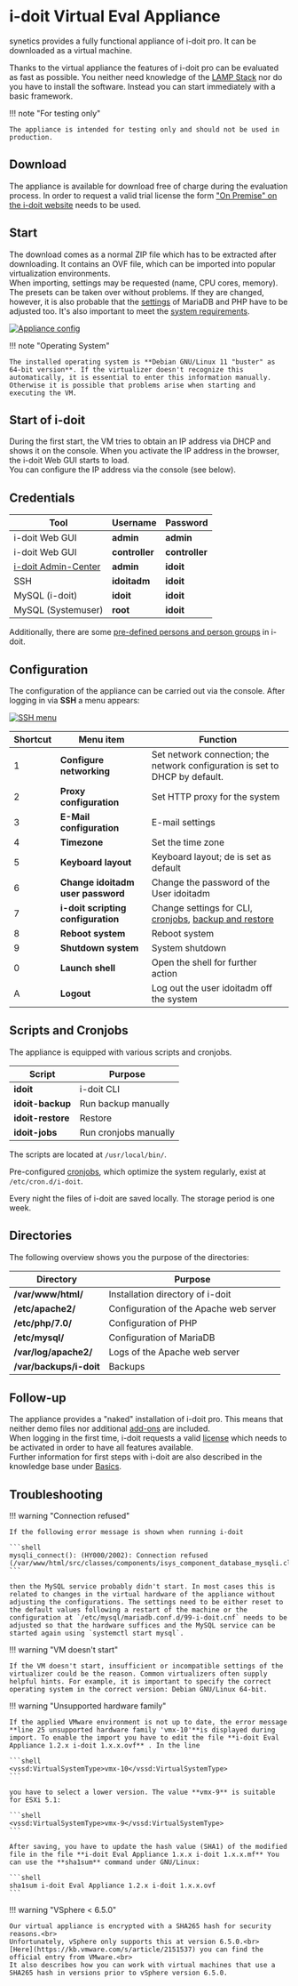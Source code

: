 # i-doit Virtual Eval Appliance

synetics provides a fully functional appliance of i-doit pro. It can be downloaded as a virtual machine.

Thanks to the virtual appliance the features of i-doit pro can be evaluated as fast as possible. You neither need knowledge of the [LAMP Stack](../system-requirements.md) nor do you have to install the software. Instead you can start immediately with a basic framework.

!!! note "For testing only"

    The appliance is intended for testing only and should not be used in production.

## Download

The appliance is available for download free of charge during the evaluation process. In order to request a valid trial license the form ["On Premise" on the i-doit website](https://www.i-doit.com/en/30-days-trial/) needs to be used.

## Start

The download comes as a normal ZIP file which has to be extracted after downloading. It contains an OVF file, which can be imported into popular virtualization environments.<br>
When importing, settings may be requested (name, CPU cores, memory). The presets can be taken over without problems. If they are changed, however, it is also probable that the [settings](../manual-installation/system-settings.md) of MariaDB and PHP have to be adjusted too. It's also important to meet the [system requirements](../system-requirements.md).

[![Appliance config](../../assets/images/en/installation/manual-installation/virtual-appliance/1-va.png)](../../assets/images/en/installation/manual-installation/virtual-appliance/1-va.png)

!!! note "Operating System"

    The installed operating system is **Debian GNU/Linux 11 "buster" as 64-bit version**. If the virtualizer doesn't recognize this automatically, it is essential to enter this information manually. Otherwise it is possible that problems arise when starting and executing the VM.

## Start of i-doit

During the first start, the VM tries to obtain an IP address via DHCP and shows it on the console. When you activate the IP address in the browser, the i-doit Web GUI starts to load.<br>
You can configure the IP address via the console (see below).

## Credentials

| Tool | Username | Password |
| --- | --- | --- |
| i-doit Web GUI | **admin** | **admin** |
| i-doit Web GUI | **controller** | **controller** |
| [i-doit Admin-Center](../../system-administration/admin-center.md) | **admin** | **idoit** |
| SSH | **idoitadm** | **idoit** |
| MySQL (i-doit) | **idoit** | **idoit** |
| MySQL (Systemuser) | **root** | **idoit** |

Additionally, there are some [pre-defined persons and person groups](../../basics/initial-login.md) in i-doit.

## Configuration

The configuration of the appliance can be carried out via the console. After logging in via **SSH** a menu appears:

[![SSH menu](../../assets/images/en/installation/manual-installation/virtual-appliance/2-va.png)](../../assets/images/en/installation/manual-installation/virtual-appliance/2-va.png)

| Shortcut | Menu item | Function |
| --- | --- | --- |
| 1 | **Configure networking** | Set network connection; the network configuration is set to DHCP by default. |
| 2 | **Proxy configuration** | Set HTTP proxy for the system |
| 3 | **E-Mail configuration** | E-mail settings |
| 4 | **Timezone** | Set the time zone |
| 5 | **Keyboard layout** | Keyboard layout; de is set as default |
| 6 | **Change idoitadm user password** | Change the password of the User idoitadm |
| 7 | **i-doit scripting configuration** | Change settings for CLI, [cronjobs](../../maintenance-and-operation/cronjob-setup.md), [backup and restore](../../maintenance-and-operation/backup-and-recovery/index.md) |
| 8 | **Reboot system** | Reboot system |
| 9 | **Shutdown system** | System shutdown |
| 0 | **Launch shell** | Open the shell for further action |
| A | **Logout** | Log out the user idoitadm off the system |

## Scripts and Cronjobs

The appliance is equipped with various scripts and cronjobs.

| Script | Purpose |
| --- | --- |
| **idoit** | i-doit CLI |
| **idoit-backup** | Run backup manually |
| **idoit-restore** | Restore |
| **idoit-jobs** | Run cronjobs manually |

The scripts are located at `/usr/local/bin/`.

Pre-configured [cronjobs](../../automation-and-integration/cli/index.md), which optimize the system regularly, exist at `/etc/cron.d/i-doit`.

Every night the files of i-doit are saved locally. The storage period is one week.

## Directories

The following overview shows you the purpose of the directories:

| Directory | Purpose |
| --- | --- |
| **/var/www/html/** | Installation directory of i-doit |
| **/etc/apache2/** | Configuration of the Apache web server |
| **/etc/php/7.0/** | Configuration of PHP |
| **/etc/mysql/** | Configuration of MariaDB |
| **/var/log/apache2/** | Logs of the Apache web server |
| **/var/backups/i-doit** | Backups |

## Follow-up

The appliance provides a "naked" installation of i-doit pro. This means that neither demo files nor additional [add-ons](../../i-doit-pro-add-ons/index.md) are included.<br>
When logging in the first time, i-doit requests a valid [license](../../maintenance-and-operation/activate-license.md) which needs to be activated in order to have all features available.<br>
Further information for first steps with i-doit are also described in the knowledge base under [Basics](../../basics/index.md).

## Troubleshooting

!!! warning "Connection refused"

    If the following error message is shown when running i-doit

    ```shell
    mysqli_connect(): (HY000/2002): Connection refused (/var/www/html/src/classes/components/isys_component_database_mysqli.class.php:16)
    ```

    then the MySQL service probably didn't start. In most cases this is related to changes in the virtual hardware of the appliance without adjusting the configurations. The settings need to be either reset to the default values following a restart of the machine or the configuration at `/etc/mysql/mariadb.conf.d/99-i-doit.cnf` needs to be adjusted so that the hardware suffices and the MySQL service can be started again using `systemctl start mysql`.

!!! warning "VM doesn't start"

    If the VM doesn't start, insufficient or incompatible settings of the virtualizer could be the reason. Common virtualizers often supply helpful hints. For example, it is important to specify the correct operating system in the correct version: Debian GNU/Linux 64-bit.

!!! warning  "Unsupported hardware family"

    If the applied VMware environment is not up to date, the error message **line 25 unsupported hardware family 'vmx-10'**is displayed during import. To enable the import you have to edit the file **i-doit Eval Appliance 1.2.x i-doit 1.x.x.ovf** . In the line

    ```shell
    <vssd:VirtualSystemType>vmx-10</vssd:VirtualSystemType>
    ```

    you have to select a lower version. The value **vmx-9** is suitable for ESXi 5.1:

    ```shell
    <vssd:VirtualSystemType>vmx-9</vssd:VirtualSystemType>
    ```

    After saving, you have to update the hash value (SHA1) of the modified file in the file **i-doit Eval Appliance 1.x.x i-doit 1.x.x.mf** You can use the **sha1sum** command under GNU/Linux:

    ```shell
    sha1sum i-doit Eval Appliance 1.2.x i-doit 1.x.x.ovf
    ```

!!! warning  "VSphere < 6.5.0"

    Our virtual appliance is encrypted with a SHA265 hash for security reasons.<br>
    Unfortunately, vSphere only supports this at version 6.5.0.<br>
    [Here](https://kb.vmware.com/s/article/2151537) you can find the official entry from VMware.<br>
    It also describes how you can work with virtual machines that use a SHA265 hash in versions prior to vSphere version 6.5.0.
